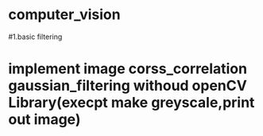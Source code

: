 # computer_vision

#1.basic filtering
#  implement image corss_correlation gaussian_filtering withoud openCV Library(execpt make greyscale,print out image)
